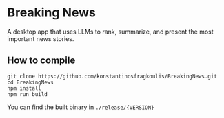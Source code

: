 # Breaking News

A desktop app that uses LLMs to rank, summarize, and present the most important news stories.

## How to compile
```
git clone https://github.com/konstantinosfragkoulis/BreakingNews.git
cd BreakingNews
npm install
npm run build
```

You can find the built binary in `./release/{VERSION}`
